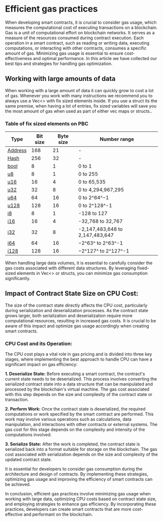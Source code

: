 # Efficient gas practices

<div class="dot-navigation">
    <a class="dot-navigation__item" href="gas-pricing.html"></a>
    <a class="dot-navigation__item" href="storage-gas-price.html"></a>
    <a class="dot-navigation__item" href="zk-computation-gas-fees.html"></a>
    <a class="dot-navigation__item" href="how-to-get-testnet-gas.html"></a>
    <a class="dot-navigation__item dot-navigation__item--active" href="efficient-gas-practices.html"></a>
    <a class="dot-navigation__item" href="contract-to-contract-gas-estimation.html"></a>
    <!-- Repeat above for more dots -->
</div>

When developing smart contracts, it is crucial to consider gas usage, which measures the computational cost of executing transactions on a blockchain. Gas is a unit of computational effort on blockchain networks. It serves as a measure of the resources consumed during contract execution. Each operation in a smart contract, such as reading or writing data, executing computations, or interacting with other contracts, consumes a specific amount of gas. Minimizing gas usage is essential to ensure cost-effectiveness and optimal performance. In this article we have collected our best tips and strategies for handling gas optimization.

## Working with large amounts of data
When working with a large amount of data it can quickly grow to cost a lot of gas. Whenever you work with many instructions we recommend you to always use a Vec<> with fix sized elements inside. If you use a struct its the same premise, when having a lot of entries, fix sized variables will save you the most amount of gas when used as part of either vec maps or structs..  

### Table of fix sized elements on PBC

| Type                                                                                                                  | Bit size | Byte size | Number range                   |
|-----------------------------------------------------------------------------------------------------------------------|----------|-----------|--------------------------------|
| [Address](https://partisiablockchain.gitlab.io/language/contract-sdk/pbc_contract_common/address/struct.Address.html) | 168      | 21        | -                              |
| [Hash](https://partisiablockchain.gitlab.io/language/contract-sdk/pbc_contract_common/struct.Hash.html)               | 256      | 32        | -                              |
| [bool](https://doc.rust-lang.org/stable/std/primitive.bool.html)                                                      | 8        | 1         | 0 to 1                         |
| [u8](https://doc.rust-lang.org/stable/std/primitive.u8.html)                                                          | 8        | 1         | 0 to 255                       |
| [u16](https://doc.rust-lang.org/stable/std/primitive.u16.html)                                                        | 16       | 4         | 0 to 65,535                    |
| [u32](https://doc.rust-lang.org/stable/std/primitive.u32.html)                                                        | 32       | 8         | 0 to 4,294,967,295             |
| [u64](https://doc.rust-lang.org/stable/std/primitive.u64.html)                                                        | 64       | 16        | 0 to 2^64^−1                   |
| [u128](https://doc.rust-lang.org/stable/std/primitive.u128.html)                                                      | 128      | 16        | 0 to  2^128^-1                 |
| [i8](https://doc.rust-lang.org/stable/std/primitive.i8.html)                                                          | 8        | 1         | -128 to 127                    |
| [i16](https://doc.rust-lang.org/stable/std/primitive.i16.html)                                                        | 16       | 4         | -32,768 to 32,767              |
| [i32](https://doc.rust-lang.org/stable/std/primitive.i32.html)                                                        | 32       | 8         | -2,147,483,648 to 2,147,483,647 |
| [i64](https://doc.rust-lang.org/stable/std/primitive.i64.html)                                                        | 64       | 16        | −2^63^ to  2^63^-1             |
| [i128](https://doc.rust-lang.org/stable/std/primitive.i128.html)                                                      | 128      | 16        | −2^127^ to  2^127^-1           |


When handling large data volumes, it is essential to carefully consider the gas costs associated with different data structures. By leveraging fixed-sized elements in Vec<> or structs, you can minimize gas consumption significantly.


## Impact of Contract State Size on CPU Cost:
The size of the contract state directly affects the CPU cost, particularly during serialization and deserialization processes. As the contract state grows larger, both serialization and deserialization require more computational resources, resulting in increased gas costs. It is crucial to be aware of this impact and optimize gas usage accordingly when creating smart contracts.

### CPU Cost and its Operation:
The CPU cost plays a vital role in gas pricing and is divided into three key stages, where implementing the best approach to handle CPU can have a significant impact on gas efficiency:

**1. Deserialize State:** Before executing a smart contract, the contract's current state needs to be deserialized. This process involves converting the serialized contract state into a data structure that can be manipulated and processed by the blockchain's virtual machine. The gas cost associated with this step depends on the size and complexity of the contract state or transaction.

**2. Perform Work:** Once the contract state is deserialized, the required computations or work specified by the smart contract are performed. This work may involve various operations such as calculations, data manipulation, and interactions with other contracts or external systems. The gas cost for this stage depends on the complexity and intensity of the computations involved.

**3. Serialize State:** After the work is completed, the contract state is serialized back into a format suitable for storage on the blockchain. The gas cost associated with serialization depends on the size and complexity of the updated contract state.

It is essential for developers to consider gas consumption during the architecture and design of contracts. By implementing these strategies, optimizing gas usage and improving the efficiency of smart contracts can be achieved.

In conclusion, efficient gas practices involve minimizing gas usage when working with large data, optimizing CPU costs based on contract state size, and employing strategies to enhance gas efficiency. By incorporating these practices, developers can create smart contracts that are more cost-effective and performant on the blockchain.

